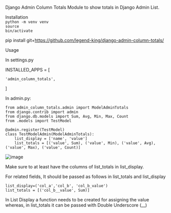 Django Admin Column Totals
Module to show totals in Django Admin List.

Installation<br>
<code>python -m venv venv</code><br>
<code>source bin/activate</code>

pip install git+https://github.com/legend-king/django-admin-column-totals/

Usage


In settings.py

INSTALLED_APPS = [

    'admin_column_totals',
    
]

In admin.py:

```
from admin_column_totals.admin import ModelAdminTotals
from django.contrib import admin
from django.db.models import Sum, Avg, Min, Max, Count
from .models import TestModel

@admin.register(TestModel)
class TestModelAdmin(ModelAdminTotals):
    list_display = ['name', 'value']
    list_totals = [('value', Sum), ('value', Min), ('value', Avg), ('value', Max), ('value', Count)]
```
![image](https://github.com/legend-king/django-admin-column-totals/assets/72150465/1db74e64-79bc-422d-89c8-6c193733b5e9)


Make sure to at least have the columns of list_totals in list_display.


For related fields,
It should be passed as follows in list_totals and list_display
```
list_display=('col_a','col_b', 'col_b_value')
list_totals = [('col_b__value', Sum)]
```

In List Display a function needs to be created for assigning the value whereas, in list_totals it can be passed with Double Underscore (__)
